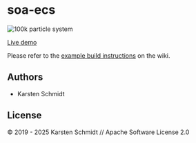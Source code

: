 # soa-ecs

![100k particle system](https://raw.githubusercontent.com/thi-ng/umbrella/develop/assets/examples/soa-ecs-100k.png)

[Live demo](http://demo.thi.ng/umbrella/soa-ecs/)

Please refer to the [example build instructions](https://github.com/thi-ng/umbrella/wiki/Example-build-instructions) on the wiki.

## Authors

- Karsten Schmidt

## License

&copy; 2019 - 2025 Karsten Schmidt // Apache Software License 2.0
